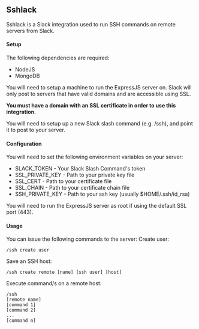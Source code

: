 Sshlack
---------
Sshlack is a Slack integration used to run SSH commands on remote servers from Slack.

#### Setup ####
The following dependencies are required:
* NodeJS
* MongoDB

You will need to setup a machine to run the ExpressJS server on. Slack will only post to servers that have valid domains and are accessible using SSL.

**You must have a domain with an SSL certificate in order to use this integration.**

You will need to setup up a new Slack slash command (e.g. /ssh), and point it to post to your server.

#### Configuration ####
You will need to set the following environment variables on your server:
* SLACK_TOKEN - Your Slack Slash Command's token
* SSL_PRIVATE_KEY - Path to your private key file
* SSL_CERT - Path to your certificate file
* SSL_CHAIN - Path to your certificate chain file
* SSH_PRIVATE_KEY - Path to your ssh key (usually $HOME/.ssh/id_rsa)

You will need to run the ExpressJS server as root if using the default SSL port (443).

#### Usage ####
You can issue the following commands to the server:
Create user:
``````````
/ssh create user
``````````
Save an SSH host:
``````````
/ssh create remote [name] [ssh user] [host]
``````````
Execute command/s on a remote host:
``````````
/ssh
[remote name]
[command 1]
[command 2]
...
[command n]
``````````
